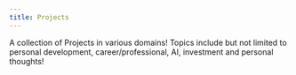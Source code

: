 ```yaml
---
title: Projects
---
```


A collection of Projects in various domains! Topics include but not limited to personal development, career/professional, AI, investment and personal thoughts!